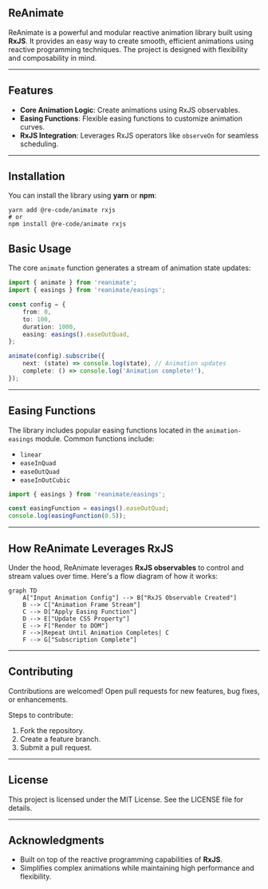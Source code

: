ReAnimate
---
ReAnimate is a powerful and modular reactive animation library built using **RxJS**. It provides an easy way to create smooth, efficient animations using reactive programming techniques. The project is designed with flexibility and composability in mind.

---

## Features
- **Core Animation Logic**: Create animations using RxJS observables.
- **Easing Functions**: Flexible easing functions to customize animation curves.
- **RxJS Integration**: Leverages RxJS operators like `observeOn` for seamless scheduling.

---

## Installation
You can install the library using **yarn** or **npm**:

```shell
yarn add @re-code/animate rxjs
# or
npm install @re-code/animate rxjs
```
## Basic Usage

The core `animate` function generates a stream of animation state updates:

```typescript
import { animate } from 'reanimate';
import { easings } from 'reanimate/easings';

const config = {
    from: 0,
    to: 100,
    duration: 1000,
    easing: easings().easeOutQuad,
};

animate(config).subscribe({
    next: (state) => console.log(state), // Animation updates
    complete: () => console.log('Animation complete!'),
});
```
---

## Easing Functions
The library includes popular easing functions located in the `animation-easings` module. Common functions include:
- `linear`
- `easeInQuad`
- `easeOutQuad`
- `easeInOutCubic`

```typescript
import { easings } from 'reanimate/easings';

const easingFunction = easings().easeOutQuad;
console.log(easingFunction(0.5));
```
---

## How ReAnimate Leverages RxJS

Under the hood, ReAnimate leverages **RxJS observables** to control and stream values over time. Here's a flow diagram of how it works:

```mermaid
graph TD
    A["Input Animation Config"] --> B["RxJS Observable Created"]
    B --> C["Animation Frame Stream"]
    C --> D["Apply Easing Function"]
    D --> E["Update CSS Property"]
    E --> F["Render to DOM"]
    F -->|Repeat Until Animation Completes| C
    F --> G["Subscription Complete"]
```

---

## Contributing
Contributions are welcomed! Open pull requests for new features, bug fixes, or enhancements.

Steps to contribute:
1. Fork the repository.
2. Create a feature branch.
3. Submit a pull request.

---

## License
This project is licensed under the MIT License. See the LICENSE file for details.

---

## Acknowledgments
- Built on top of the reactive programming capabilities of **RxJS**.
- Simplifies complex animations while maintaining high performance and flexibility.

